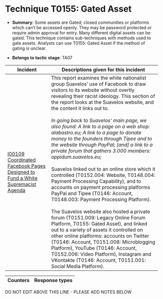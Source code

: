 # Technique T0155: Gated Asset

* **Summary**: Some assets are Gated; closed communities or platforms which can’t be accessed openly. They may be password protected or require admin approval for entry. Many different digital assets can be gated. This technique contains sub-techniques with methods used to gate assets. Analysts can use T0155: Gated Asset if the method of gating is unclear.

* **Belongs to tactic stage**: TA07


| Incident | Descriptions given for this incident |
| -------- | -------------------- |
| [I00109 Coordinated Facebook Pages Designed to Fund a White Supremacist Agenda](../../generated_pages/incidents/I00109.md) | This report examines the white nationalist group Suavelos’ use of Facebook to draw visitors to its website without overtly revealing their racist ideology. This section of the report looks at the Suavelos website, and the content it links out to.<br><br><i>In going back to Suavelos’ main page, we also found: A link to a page on a web shop: alabastro.eu; A link to a page to donate money to the founders through Tipee and to the website through PayPal; [and] a link to a private forum that gathers 3.000 members: oppidum.suavelos.eu;</i><br><br>Suavelos linked out to an online store which it controlled (T0152.004: Website, T0148.004: Payment Processing Capability), and to accounts on payment processing platforms PayPal and Tipee (T0146: Account, T0148.003: Payment Processing Platform). <br><br>The Suavelos website also hosted a private forum (T0151.009: Legacy Online Forum Platform, T0155: Gated Asset), and linked out to a variety of assets it controlled on other online platforms: accounts on Twitter (T0146: Account, T0151.008: Microblogging Platform), YouTube (T0146: Account, T0152.006: Video Platform), Instagram and VKontakte (T0146: Account, T0151.001: Social Media Platform). |



| Counters | Response types |
| -------- | -------------- |


DO NOT EDIT ABOVE THIS LINE - PLEASE ADD NOTES BELOW